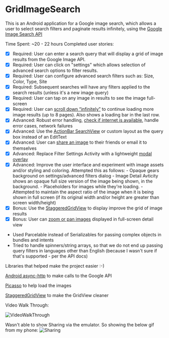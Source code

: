 # GridImageSearch

This is an Android application for a Google image search, which allows a user to select search filters and paginate results infinitely, using the [Google Image Search API](https://developers.google.com/image-search/v1/jsondevguide#json_reference) 

Time Spent: ~20 - 22 hours 
Completed user stories:

 * [x] Required: User can enter a search query that will display a grid of image results from the Google Image API.
 * [x] Required: User can click on "settings" which allows selection of advanced search options to filter results.
 * [x] Required: User can configure advanced search filters such as: Size, Color, Type, Site
 * [x] Required: Subsequent searches will have any filters applied to the search results (unless it's a new image query)
 * [x] Required: User can tap on any image in results to see the image full-screen 
 * [x] Required: User can [scroll down “infinitely”](http://guides.codepath.com/android/Endless-Scrolling-with-AdapterViews) to continue loading more image results (up to 8 pages). Also shows a loading bar in the last row. 
 * [x] Advanced: Robust error handling, [check if internet is available](http://guides.codepath.com/android/Sending-and-Managing-Network-Requests#checking-for-network-connectivity), handle error cases, network failures
 * [x] Advanced: Use the [ActionBar SearchView](http://guides.codepath.com/android/Extended-ActionBar-Guide#adding-searchview-to-actionbar) or custom layout as the query box instead of an EditText
 * [x] Advanced: User can [share an image](http://guides.codepath.com/android/Sharing-Content-with-Intents) to their friends or email it to themselves
 * [x] Advanced: Replace Filter Settings Activity with a lightweight [modal overlay](http://guides.codepath.com/android/Using-DialogFragment) 
 * [x] Advanced: Improve the user interface and experiment with image assets and/or styling and coloring. Attempted this as follows:
       - Opaque gears background on settings/advanced filters dialog
       - Image Detail Avticity shows an opaque full size version of the image being shown, in the background. 
       - Placeholders for images while they're loading. 
       - Attempted to maintain the aspect ratio of the image when it is being shown in full screen (if its original width and/or height are greater than screen width/height) 
 * [x] Bonus: Use the [StaggeredGridView](https://github.com/f-barth/AndroidStaggeredGrid) to display improve the grid of image results
 * [x] Bonus: User can [zoom or pan images](https://github.com/MikeOrtiz/TouchImageView) displayed in full-screen detail view
 * Used Parcelable instead of Serializables for passing complex objects in bundles and intents 
 * Tried to handle spinners/string arrays, so that we do not end up passing query filters in languages other than English (because I wasn't sure if that's supported - per the API docs) 
 
Libraries that helped make the project easier :-)

[Android async-http](http://loopj.com/android-async-http/) to make calls to the Google API

[Picasso](http://square.github.io/picasso/) to help load the images

[StaggeredGridView](https://github.com/f-barth/AndroidStaggeredGrid) to make the GridView cleaner

Video Walk Through: 

![VideoWalkThrough](VideoWalkThroughForGridImgSearch.gif)

Wasn't able to show Sharing via the emulator. So showing the below gif from my phone: 
![Sharing](ImageSharing.gif)



